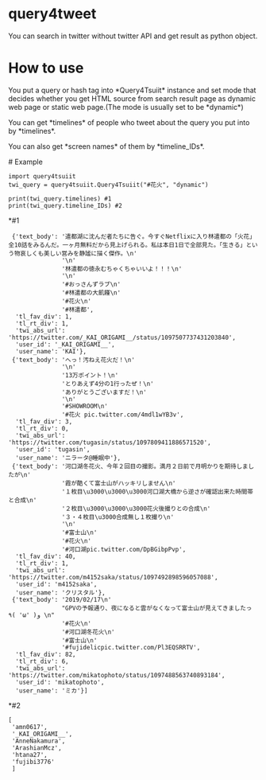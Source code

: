 # query4tweet
You can search in twitter without twitter API and get result as python object.

# How to use
<p>
You put a query or hash tag into *Query4Tsuiit* instance and set mode that decides whether you get HTML source from search result page as dynamic web page or static web page.(The mode is usually set to be *dynamic*)
</p>
<p>
You can get *timelines* of people who tweet about the query you put into by *timelines*.
</p>
<p>
You can also get *screen names* of them by *timeline_IDs*.
</p>
# Example

~~~
import query4tsuiit
twi_query = query4tsuiit.Query4Tsuiit("#花火", "dynamic")

print(twi_query.timelines) #1
print(twi_query.timeline_IDs) #2
~~~

*#1
~~~
 {'text_body': '遣都湖に沈んだ者たちに告ぐ。今すぐNetflixに入り林遣都の「火花」全10話をみるんだ。一ヶ月無料だから見上げられる。私は本日1日で全部見た。「生きる」という物哀しくも美しい営みを静謐に描く傑作。\n'
               '\n'
               '林遣都の徳永むちゃくちゃいいよ！！！\n'
               '\n'
               '#おっさんずラブ\n'
               '#林遣都の大飢饉\n'
               '#花火\n'
               '#林遣都',
  'tl_fav_div': 1,
  'tl_rt_div': 1,
  'twi_abs_url': 'https://twitter.com/_KAI_ORIGAMI__/status/1097507737431203840',
  'user_id': '_KAI_ORIGAMI__',
  'user_name': 'KAI'},
 {'text_body': 'へっ！汚ねえ花火だ！\n'
               '\n'
               '13万ポイント！\n'
               'とりあえず4分の1行ったぜ！\n'
               'ありがとうございますだ！\n'
               '\n'
               '#SHOWROOM\n'
               '#花火 pic.twitter.com/4mdl1wYB3v',
  'tl_fav_div': 3,
  'tl_rt_div': 0,
  'twi_abs_url': 'https://twitter.com/tugasin/status/1097809411886571520',
  'user_id': 'tugasin',
  'user_name': 'ニラータ@睡眠中'},
 {'text_body': '河口湖冬花火、今年２回目の撮影。満月２日前で月明かりを期待しましたが\n'
               '霞が酷くて富士山がハッキリしません\n'
               '１枚目\u3000\u3000\u3000河口湖大橋から逆さが確認出来た時間帯と合成\n'
               '２枚目\u3000\u3000\u3000花火後撮りとの合成\n'
               '３・４枚目\u3000合成無し１枚撮り\n'
               '\n'
               '#富士山\n'
               '#花火\n'
               '#河口湖pic.twitter.com/DpBGibpPvp',
  'tl_fav_div': 40,
  'tl_rt_div': 1,
  'twi_abs_url': 'https://twitter.com/m4152saka/status/1097492898596057088',
  'user_id': 'm4152saka',
  'user_name': 'クリスタル'},
 {'text_body': '2019/02/17\n'
               "GPVの予報通り、夜になると雲がなくなって富士山が見えてきましたっ٩( 'ω' )و \n"
               '#花火\n'
               '#河口湖冬花火\n'
               '#富士山\n'
               '#fujidelicpic.twitter.com/Pl3EQSRRTV',
  'tl_fav_div': 82,
  'tl_rt_div': 6,
  'twi_abs_url': 'https://twitter.com/mikatophoto/status/1097488563740893184',
  'user_id': 'mikatophoto',
  'user_name': 'ミカ'}]

~~~

*#2
~~~
[
 'amn0617',
 '_KAI_ORIGAMI__',
 'AnneNakamura',
 'ArashianMcz',
 'htana27',
 'fujibi3776'
 ]
~~~

